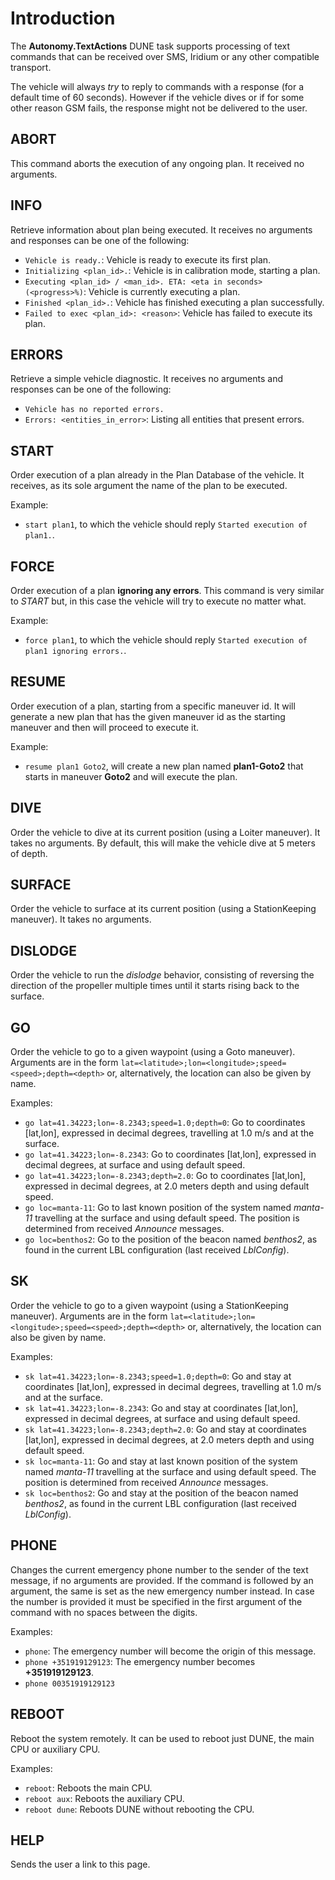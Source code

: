 # Introduction
The **Autonomy.TextActions** DUNE task supports processing of text commands that can be received over SMS, Iridium or any other compatible transport.

The vehicle will always _try_ to reply to commands with a response (for a default time of 60 seconds). However if the vehicle dives or if for some other reason GSM fails, the response might not be delivered to the user.

## ABORT
This command aborts the execution of any ongoing plan. It received no arguments.

## INFO
Retrieve information about plan being executed. It receives no arguments and responses can be one of the following:
* ```Vehicle is ready.```: Vehicle is ready to execute its first plan.
* ```Initializing <plan_id>.```: Vehicle is in calibration mode, starting a plan.
* ```Executing <plan_id> / <man_id>. ETA: <eta in seconds> (<progress>%)```: Vehicle is currently executing a plan.
* ```Finished <plan_id>.```: Vehicle has finished executing a plan successfully.
* ```Failed to exec <plan_id>: <reason>```: Vehicle has failed to execute its plan.

## ERRORS
Retrieve a simple vehicle diagnostic. It receives no arguments and responses can be one of the following:
* ```Vehicle has no reported errors.```
* ```Errors: <entities_in_error>```: Listing all entities that present errors.

## START
Order execution of a plan already in the Plan Database of the vehicle. It receives, as its sole argument the name of the plan to be executed.

Example:
 *  ```start plan1```, to which the vehicle should reply ```Started execution of plan1.```.

## FORCE
Order execution of a plan **ignoring any errors**. This command is very similar to _START_ but, in this case the vehicle will try to execute no matter what.

Example:
 *  ```force plan1```, to which the vehicle should reply ```Started execution of plan1 ignoring errors.```.

## RESUME
Order execution of a plan, starting from a specific maneuver id. It will generate a new plan that has the given maneuver id as the starting maneuver and then will proceed to execute it.

Example:
 * ```resume plan1 Goto2```, will create a new plan named **plan1-Goto2** that starts in maneuver **Goto2** and will execute the plan.
 
## DIVE
Order the vehicle to dive at its current position (using a Loiter maneuver). It takes no arguments. By default, this will make the vehicle dive at 5 meters of depth.

## SURFACE
Order the vehicle to surface at its current position (using a StationKeeping maneuver). It takes no arguments.

## DISLODGE
Order the vehicle to run the _dislodge_ behavior, consisting of reversing the direction of the propeller multiple times until it starts rising back to the surface.

## GO
Order the vehicle to go to a given waypoint (using a Goto maneuver). Arguments are in the form ```lat=<latitude>;lon=<longitude>;speed=<speed>;depth=<depth>``` or, alternatively, the location can also be given by name.

Examples:
 *  ```go lat=41.34223;lon=-8.2343;speed=1.0;depth=0```: Go to coordinates [lat,lon], expressed in decimal degrees, travelling at 1.0 m/s and at the surface.
 * ```go lat=41.34223;lon=-8.2343```: Go to coordinates [lat,lon], expressed in decimal degrees, at surface and using default speed.
 * ```go lat=41.34223;lon=-8.2343;depth=2.0```: Go to coordinates [lat,lon], expressed in decimal degrees, at 2.0 meters depth and using default speed.
 * ```go loc=manta-11```: Go to last known position of the system named _manta-11_ travelling at the surface and using default speed. The position is determined from received _Announce_ messages.
 * ```go loc=benthos2```: Go to the position of the beacon named _benthos2_, as found in the current LBL configuration (last received _LblConfig_).

## SK
Order the vehicle to go to a given waypoint (using a StationKeeping maneuver). Arguments are in the form ```lat=<latitude>;lon=<longitude>;speed=<speed>;depth=<depth>``` or, alternatively, the location can also be given by name.

Examples:
 *  ```sk lat=41.34223;lon=-8.2343;speed=1.0;depth=0```: Go and stay at coordinates [lat,lon], expressed in decimal degrees, travelling at 1.0 m/s and at the surface.
 * ```sk lat=41.34223;lon=-8.2343```: Go and stay at coordinates [lat,lon], expressed in decimal degrees, at surface and using default speed.
 * ```sk lat=41.34223;lon=-8.2343;depth=2.0```: Go and stay at coordinates [lat,lon], expressed in decimal degrees, at 2.0 meters depth and using default speed.
 * ```sk loc=manta-11```: Go and stay at last known position of the system named _manta-11_ travelling at the surface and using default speed. The position is determined from received _Announce_ messages.
 * ```sk loc=benthos2```: Go and stay at the position of the beacon named _benthos2_, as found in the current LBL configuration (last received _LblConfig_).

## PHONE
Changes the current emergency phone number to the sender of the text message, if no arguments are provided. If the command is followed by an argument, the same is set as the new emergency number instead. In case the number is provided it must be specified in the first argument of the command with no spaces between the digits.

Examples:
* ```phone```: The emergency number will become the origin of this message.
* ```phone +351919129123```: The emergency number becomes **+351919129123**.
* ```phone 00351919129123```

## REBOOT
Reboot the system remotely. It can be used to reboot just DUNE, the main CPU or auxiliary CPU.

Examples:
* ```reboot```: Reboots the main CPU.
* ```reboot aux```: Reboots the auxiliary CPU.
* ```reboot dune```: Reboots DUNE without rebooting the CPU.

## HELP
Sends the user a link to this page.